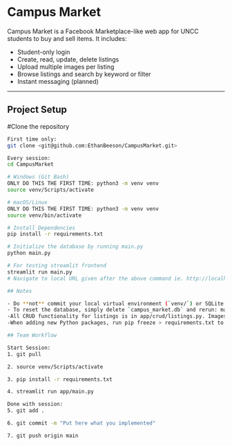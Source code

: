 # Campus Market

Campus Market is a Facebook Marketplace-like web app for UNCC students to buy and sell items. It includes:

- Student-only login
- Create, read, update, delete listings
- Upload multiple images per listing
- Browse listings and search by keyword or filter
- Instant messaging (planned)

---

## Project Setup

#Clone the repository

```bash
First time only:
git clone <git@github.com:EthanBeeson/CampusMarket.git>

Every session:
cd CampusMarket

# Windows (Git Bash)
ONLY DO THIS THE FIRST TIME: python3 -m venv venv
source venv/Scripts/activate

# macOS/Linux
ONLY DO THIS THE FIRST TIME: python3 -m venv venv
source venv/bin/activate

# Install Dependencies
pip install -r requirements.txt

# Initialize the database by running main.py
python main.py

# For testing streamlit frontend
streamlit run main.py
# Navigate to local URL given after the above command ie. http://localhost:8501

## Notes

- Do **not** commit your local virtual environment (`venv/`) or SQLite database (`campus_market.db`) to Git.
- To reset the database, simply delete `campus_market.db` and rerun: main.py
-All CRUD functionality for listings is in app/crud/listings.py. Images are automatically linked via foreign keys.
-When adding new Python packages, run pip freeze > requirements.txt to update dependencies.

## Team Workflow

Start Session:
1. git pull

2. source venv/Scripts/activate

3. pip install -r requirements.txt

4. streamlit run app/main.py

Done with session:
5. git add .

6. git commit -m "Put here what you implemented"

7. git push origin main

